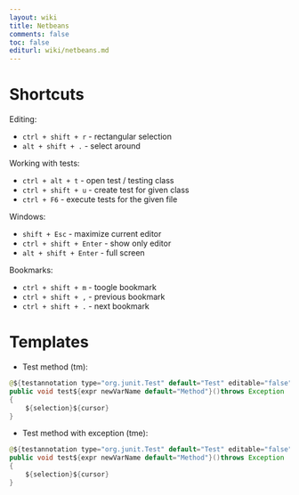 ```yaml
---
layout: wiki
title: Netbeans
comments: false
toc: false
editurl: wiki/netbeans.md
---
```


# Shortcuts

Editing:
* `ctrl + shift + r` - rectangular selection
* `alt + shift + .` - select around

Working with tests:
* `ctrl + alt + t` - open test / testing class
* `ctrl + shift + u` - create test for given class
* `ctrl + F6` - execute tests for the given file

Windows:
* `shift + Esc` - maximize current editor
* `ctrl + shift + Enter` - show only editor
* `alt + shift + Enter` - full screen
 
Bookmarks:
* `ctrl + shift + m` - toogle bookmark
* `ctrl + shift + ,` - previous bookmark
* `ctrl + shift + .` - next bookmark

# Templates
* Test method (tm):

```java
@${testannotation type="org.junit.Test" default="Test" editable="false"}
public void test${expr newVarName default="Method"}()throws Exception
{
    ${selection}${cursor}
}
```

* Test method with exception (tme):

```java
@${testannotation type="org.junit.Test" default="Test" editable="false"}(expected = ${exc default="Exception"}.class )
public void test${expr newVarName default="Method"}()throws Exception
{
    ${selection}${cursor}
}
```
